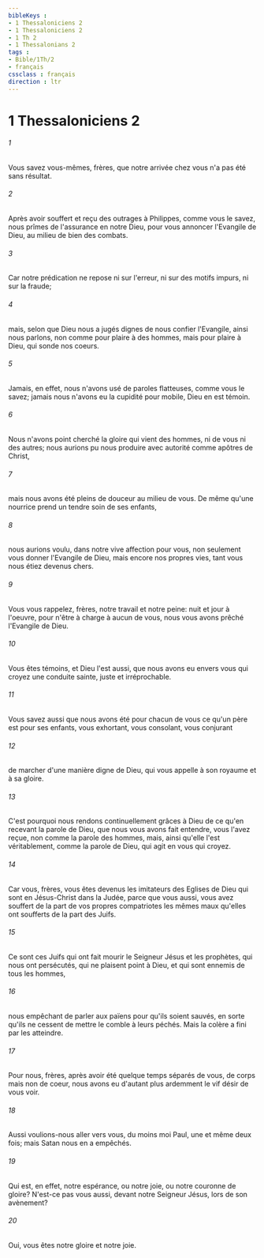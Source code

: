 ```yaml
---
bibleKeys : 
- 1 Thessaloniciens 2
- 1 Thessaloniciens 2
- 1 Th 2
- 1 Thessalonians 2
tags : 
- Bible/1Th/2
- français
cssclass : français
direction : ltr
---
```


# 1 Thessaloniciens 2

###### 1
Vous savez vous-mêmes, frères, que notre arrivée chez vous n'a pas été sans résultat.
###### 2
Après avoir souffert et reçu des outrages à Philippes, comme vous le savez, nous prîmes de l'assurance en notre Dieu, pour vous annoncer l'Evangile de Dieu, au milieu de bien des combats.
###### 3
Car notre prédication ne repose ni sur l'erreur, ni sur des motifs impurs, ni sur la fraude;
###### 4
mais, selon que Dieu nous a jugés dignes de nous confier l'Evangile, ainsi nous parlons, non comme pour plaire à des hommes, mais pour plaire à Dieu, qui sonde nos coeurs.
###### 5
Jamais, en effet, nous n'avons usé de paroles flatteuses, comme vous le savez; jamais nous n'avons eu la cupidité pour mobile, Dieu en est témoin.
###### 6
Nous n'avons point cherché la gloire qui vient des hommes, ni de vous ni des autres; nous aurions pu nous produire avec autorité comme apôtres de Christ,
###### 7
mais nous avons été pleins de douceur au milieu de vous. De même qu'une nourrice prend un tendre soin de ses enfants,
###### 8
nous aurions voulu, dans notre vive affection pour vous, non seulement vous donner l'Evangile de Dieu, mais encore nos propres vies, tant vous nous étiez devenus chers.
###### 9
Vous vous rappelez, frères, notre travail et notre peine: nuit et jour à l'oeuvre, pour n'être à charge à aucun de vous, nous vous avons prêché l'Evangile de Dieu.
###### 10
Vous êtes témoins, et Dieu l'est aussi, que nous avons eu envers vous qui croyez une conduite sainte, juste et irréprochable.
###### 11
Vous savez aussi que nous avons été pour chacun de vous ce qu'un père est pour ses enfants, vous exhortant, vous consolant, vous conjurant
###### 12
de marcher d'une manière digne de Dieu, qui vous appelle à son royaume et à sa gloire.
###### 13
C'est pourquoi nous rendons continuellement grâces à Dieu de ce qu'en recevant la parole de Dieu, que nous vous avons fait entendre, vous l'avez reçue, non comme la parole des hommes, mais, ainsi qu'elle l'est véritablement, comme la parole de Dieu, qui agit en vous qui croyez.
###### 14
Car vous, frères, vous êtes devenus les imitateurs des Eglises de Dieu qui sont en Jésus-Christ dans la Judée, parce que vous aussi, vous avez souffert de la part de vos propres compatriotes les mêmes maux qu'elles ont soufferts de la part des Juifs.
###### 15
Ce sont ces Juifs qui ont fait mourir le Seigneur Jésus et les prophètes, qui nous ont persécutés, qui ne plaisent point à Dieu, et qui sont ennemis de tous les hommes,
###### 16
nous empêchant de parler aux païens pour qu'ils soient sauvés, en sorte qu'ils ne cessent de mettre le comble à leurs péchés. Mais la colère a fini par les atteindre.
###### 17
Pour nous, frères, après avoir été quelque temps séparés de vous, de corps mais non de coeur, nous avons eu d'autant plus ardemment le vif désir de vous voir.
###### 18
Aussi voulions-nous aller vers vous, du moins moi Paul, une et même deux fois; mais Satan nous en a empêchés.
###### 19
Qui est, en effet, notre espérance, ou notre joie, ou notre couronne de gloire? N'est-ce pas vous aussi, devant notre Seigneur Jésus, lors de son avènement?
###### 20
Oui, vous êtes notre gloire et notre joie.
